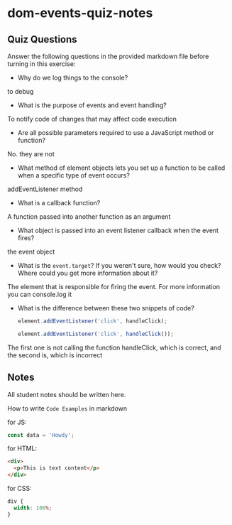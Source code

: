 # dom-events-quiz-notes

## Quiz Questions

Answer the following questions in the provided markdown file before turning in this exercise:

- Why do we log things to the console?

to debug

- What is the purpose of events and event handling?

To notify code of changes that may affect code execution

- Are all possible parameters required to use a JavaScript method or function?

No. they are not

- What method of element objects lets you set up a function to be called when a specific type of event occurs?

addEventListener method

- What is a callback function?

A function passed into another function as an argument

- What object is passed into an event listener callback when the event fires?

the event object

- What is the `event.target`? If you weren't sure, how would you check? Where could you get more information about it?

The element that is responsible for firing the event. For more information you can console.log it

- What is the difference between these two snippets of code?
  ```js
  element.addEventListener('click', handleClick);
  ```
  ```js
  element.addEventListener('click', handleClick());
  ```

The first one is not calling the function handleClick, which is correct, and the second is, which is incorrect

## Notes

All student notes should be written here.

How to write `Code Examples` in markdown

for JS:

```javascript
const data = 'Howdy';
```

for HTML:

```html
<div>
  <p>This is text content</p>
</div>
```

for CSS:

```css
div {
  width: 100%;
}
```
